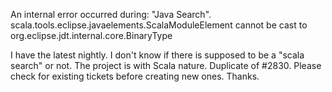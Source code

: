 An internal error occurred during: "Java Search".
scala.tools.eclipse.javaelements.ScalaModuleElement cannot be cast to org.eclipse.jdt.internal.core.BinaryType


I have the latest nightly. I don't know if there is supposed to be a "scala search" or not. The project is with Scala nature.
Duplicate of #2830. Please check for existing tickets before creating new ones. Thanks.
